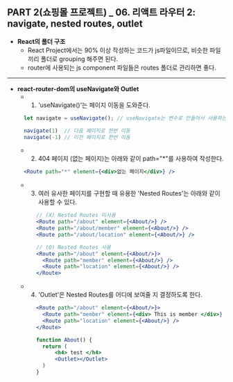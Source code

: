 ## PART 2(쇼핑몰 프로젝트) _ 06. 리액트 라우터 2: navigate, nested routes, outlet

- **React의 폴더 구조**
  - React Project에서는 90% 이상 작성하는 코드가 js파일이므로, 비슷한 파일끼리 폴더로 grouping 해주면 된다.
  - router에 사용되는 js component 파일들은 routes 폴더로 관리하면 좋다.

---
- **react-router-dom의 useNavigate와 Outlet**
  - 1. 'useNavigate()'는 페이지 이동을 도와준다.
  ```jsx
    let navigate = useNavigate(); // useNavigate는 변수로 만들어서 사용하는 경우가 많다.

    navigate(1)  // 다음 페이지로 한번 이동
    navigate(-1) // 이전 페이지로 한번 이동
  ```
  - 2. 404 페이지 (없는 페이지)는 아래와 같이 path="*"를 사용하여 작성한다.
  ```jsx
    <Route path="*" element={<div>없는 페이지</div>} />
  ```
  - 3. 여러 유사한 페이지를 구현할 때 유용한 'Nested Routes'는 아래와 같이 사용할 수 있다. 
  ```jsx
        // (X) Nested Routes 미사용
        <Route path="/about" element={<About/>} />
        <Route path="/about/member" element={<About/>} />
        <Route path="/about/location" element={<About/>} />

        // (O) Nested Routes 사용
        <Route path="/about" element={<About/>}>
          <Route path="member" element={<About/>} />
          <Route path="location" element={<About/>} />
        </Route>
  ```
  - 4. 'Outlet'은 Nested Routes를 어디에 보여줄 지 결정하도록 한다.
  ```jsx
        <Route path="/about" element={<About/>}>
          <Route path="member" element={<div> This is member </div>} />
          <Route path="location" element={<About/>} />
        </Route>

        function About() {
          return (
              <h4> test </h4>
              <Outlet></Outlet>
          )
        }
  ```
